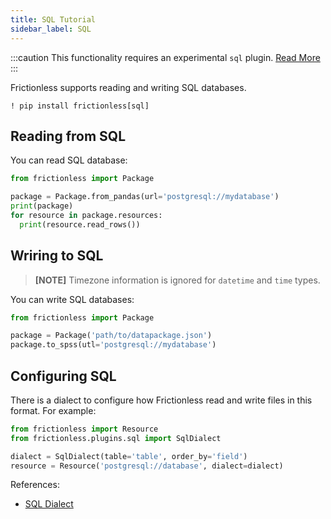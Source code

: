```yaml
---
title: SQL Tutorial
sidebar_label: SQL
---
```


:::caution
This functionality requires an experimental `sql` plugin. [Read More](../references/plugins-reference.md)
:::

Frictionless supports reading and writing SQL databases.

```shell
! pip install frictionless[sql]
```


## Reading from SQL

You can read SQL database:

```python
from frictionless import Package

package = Package.from_pandas(url='postgresql://mydatabase')
print(package)
for resource in package.resources:
  print(resource.read_rows())
```


## Wriring to SQL

> **[NOTE]** Timezone information is ignored for `datetime` and `time` types.

You can write SQL databases:

```python
from frictionless import Package

package = Package('path/to/datapackage.json')
package.to_spss(utl='postgresql://mydatabase')
```


## Configuring SQL

There is a dialect to configure how Frictionless read and write files in this format. For example:

```python
from frictionless import Resource
from frictionless.plugins.sql import SqlDialect

dialect = SqlDialect(table='table', order_by='field')
resource = Resource('postgresql://database', dialect=dialect)
```


References:
- [SQL Dialect](https://frictionlessdata.io/tooling/python/dialects-reference/#sql)
